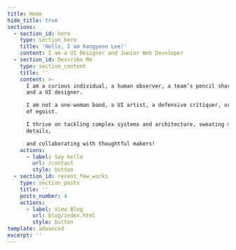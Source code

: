 ```yaml
---
title: Home
hide_title: true
sections:
  - section_id: hero
    type: section_hero
    title: 'Hello, I am Kangyeon Lee!'
    content: I am a UI Designer and Junior Web Developer
  - section_id: Describe Me
    type: section_content
    title: ''
    content: >-
      I am a curious individual, a human observer, a team’s pencil sharpener,
      and a UI designer.

      I am not a one-woman band, a UI artist, a defensive critiquer, or any kind
      of egoist.

      I thrive on tackling complex systems and architecture, sweating meaningful
      details,

      and collaborating with thoughtful makers!
    actions:
      - label: Say hello
        url: /contact
        style: button
  - section_id: recent_few_works
    type: section_posts
    title: ''
    posts_number: 4
    actions:
      - label: View Blog
        url: blog/index.html
        style: button
template: advanced
excerpt: ''
---
```

